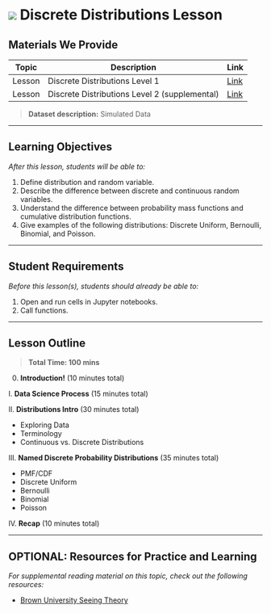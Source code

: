 # ![](https://ga-dash.s3.amazonaws.com/production/assets/logo-9f88ae6c9c3871690e33280fcf557f33.png) Discrete Distributions Lesson

## Materials We Provide


| Topic | Description | Link |
| --- | --- | --- |
| Lesson | Discrete Distributions Level 1| [Link](./discrete_distributions-level1.ipynb)|
| Lesson | Discrete Distributions Level 2 (supplemental)| [Link](./extras/discrete_distributions-level2.ipynb)|

> **Dataset description:** Simulated Data

---

## Learning Objectives

*After this lesson, students will be able to:*

1. Define distribution and random variable.
2. Describe the difference between discrete and continuous random variables.
3. Understand the difference between probability mass functions and cumulative distribution functions.
4. Give examples of the following distributions: Discrete Uniform, Bernoulli, Binomial, and Poisson.

---

## Student Requirements

*Before this lesson(s), students should already be able to:*

1. Open and run cells in Jupyter notebooks.
2. Call functions.

---

## Lesson Outline

> **Total Time: 100 mins**

0. **Introduction!** (10 minutes total)

I. **Data Science Process** (15 minutes total)

II. **Distributions Intro** (30 minutes total)
- Exploring Data
- Terminology
- Continuous vs. Discrete Distributions

III. **Named Discrete Probability Distributions** (35 minutes total)
- PMF/CDF
- Discrete Uniform
- Bernoulli
- Binomial
- Poisson

IV. **Recap** (10 minutes total)

---

## OPTIONAL: Resources for Practice and Learning

*For supplemental reading material on this topic, check out the following resources:*

- [Brown University Seeing Theory](https://students.brown.edu/seeing-theory/)
